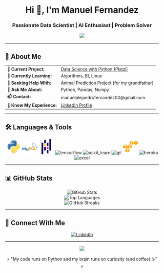 <h1 align="center">Hi 👋, I'm Manuel Fernandez</h1>
<h3 align="center">Passionate Data Scientist | AI Enthusiast | Problem Solver</h3>

<p align="center">
  <img src="https://media.giphy.com/media/JIX9t2j0ZTN9S/giphy.gif" width="200" />
</p>

---

## 🚀 About Me

<table>
  <tr>
    <td><strong>🔭 Current Project:</strong></td>
    <td><a href="https://github.com/MFernandez19/data_scientist_with_python_platzi">Data Science with Python (Platzi)</a></td>
  </tr>
  <tr>
    <td><strong>🌱 Currently Learning:</strong></td>
    <td>Algorithms, BI, Linux</td>
  </tr>
  <tr>
    <td><strong>🤝 Seeking Help With:</strong></td>
    <td>Animal Prediction Project (for my grandfather)</td>
  </tr>
  <tr>
    <td><strong>💬 Ask Me About:</strong></td>
    <td>Python, Pandas, Numpy</td>
  </tr>
  <tr>
    <td><strong>📫 Contact:</strong></td>
    <td>manuelalejandrofernandez00@gmail.com</td>
  </tr>
  <tr>
    <td><strong>📄 Know My Experience:</strong></td>
    <td><a href="https://www.linkedin.com/in/manuelfernandez19">LinkedIn Profile</a></td>
  </tr>
</table>

---

## 🛠️ Languages & Tools

<p align="center">
  <img src="https://raw.githubusercontent.com/devicons/devicon/master/icons/python/python-original.svg" alt="python" width="50" height="50"/>
  <img src="https://raw.githubusercontent.com/devicons/devicon/master/icons/mysql/mysql-original-wordmark.svg" alt="mysql" width="50" height="50"/>
  <img src="https://raw.githubusercontent.com/devicons/devicon/2ae2a900d2f041da66e950e4d48052658d850630/icons/pandas/pandas-original.svg" alt="pandas" width="50" height="50"/>
  <img src="https://www.vectorlogo.zone/logos/tensorflow/tensorflow-icon.svg" alt="tensorflow" width="50" height="50"/>
  <img src="https://upload.wikimedia.org/wikipedia/commons/0/05/Scikit_learn_logo_small.svg" alt="scikit_learn" width="50" height="50"/>
  <img src="https://www.vectorlogo.zone/logos/git-scm/git-scm-icon.svg" alt="git" width="50" height="50"/>
  <img src="https://raw.githubusercontent.com/devicons/devicon/master/icons/amazonwebservices/amazonwebservices-original.svg" alt="aws" width="50" height="50"/>
  <img src="https://www.vectorlogo.zone/logos/heroku/heroku-icon.svg" alt="heroku" width="50" height="50"/>
  <img src="https://upload.wikimedia.org/wikipedia/commons/7/7f/Microsoft_Office_Excel_%282019-present%29.svg" alt="excel" width="50" height="50"/>
</p>

---

## 📊 GitHub Stats

<p align="center">
  <img src="https://github-readme-stats.vercel.app/api?username=mfernandez19&show_icons=true&theme=radical" alt="GitHub Stats"/>
  <br>
  <img src="https://github-readme-stats.vercel.app/api/top-langs/?username=mfernandez19&layout=compact&theme=radical" alt="Top Languages"/>
  <br>
  <img src="https://github-readme-streak-stats.herokuapp.com?user=mfernandez19&theme=radical" alt="GitHub Streaks"/>
</p>

---

## 🔗 Connect With Me

<p align="center">
  <a href="https://www.linkedin.com/in/manuelfernandez19"><img src="https://raw.githubusercontent.com/rahuldkjain/github-profile-readme-generator/master/src/images/icons/Social/linked-in-alt.svg" alt="LinkedIn" width="40" height="40"/></a>
</p>

---

<p align="center">
  <img src="https://media.giphy.com/media/xT9IgzoKnwFNmISR8I/giphy.gif" width="300" />
</p>

<p align="center">⚡ "My code runs on Python and my brain runs on curiosity (and coffee) ☕" ⚡</p>
